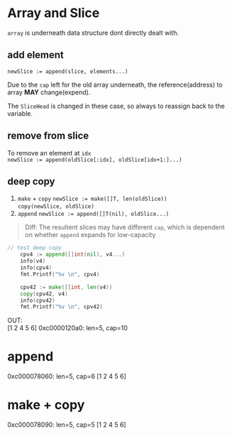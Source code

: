 # Array and Slice

`array` is underneath data structure dont directly dealt with.

## add element
`newSlice := append(slice, elements...)`

Due to the `cap` left for the old array underneath, the reference(address) to array **MAY** change(expend).

The `SliceHead` is changed in these case, so always to reassign back to the variable.


## remove from slice
To remove an element at `idx`  
`newSlice := append(oldSlice[:idx], oldSlice[idx+1:]...)`

## deep copy
1. `make` + `copy`
`newSlice := make([]T, len(oldSlice))`  
`copy(newSlice, oldSlice)`  
2. `append`
`newSlice := append([]T(nil), oldSlice...)`  

>Diff:
The resultent slices may have different `cap`, which is dependent on whether `append` expands for low-capacity

```go
// test deep copy
	cpv4 := append([]int(nil), v4...)
	info(v4)
	info(cpv4)
	fmt.Printf("%v \n", cpv4)

	cpv42 := make([]int, len(v4))
	copy(cpv42, v4)
	info(cpv42)
    fmt.Printf("%v \n", cpv42)
```
OUT:  
[1 2 4 5 6] 
0xc0000120a0: len=5, cap=10
# append 
0xc000078060: len=5, cap=6 
[1 2 4 5 6]
# make + copy 
0xc000078090: len=5, cap=5 
[1 2 4 5 6] 